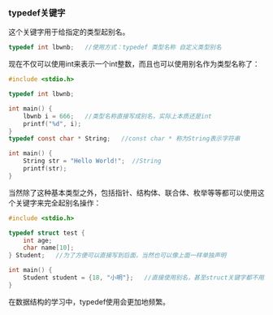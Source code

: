 ### typedef关键字

这个关键字用于给指定的类型起别名。

```c
typedef int lbwnb;   //使用方式：typedef 类型名称 自定义类型别名
```

现在不仅可以使用int来表示一个int整数，而且也可以使用别名作为类型名称了：

```c
#include <stdio.h>

typedef int lbwnb;

int main() {
    lbwnb i = 666;   //类型名称直接写成别名，实际上本质还是int
    printf("%d", i);
}
typedef const char * String;   //const char * 称为String表示字符串

int main() {
    String str = "Hello World!";  //String
    printf(str);
}
```

当然除了这种基本类型之外，包括指针、结构体、联合体、枚举等等都可以使用这个关键字来完全起别名操作：

```c
#include <stdio.h>

typedef struct test {
    int age;
    char name[10];
} Student;   //为了方便可以直接写到后面，当然也可以像上面一样单独声明

int main() {
    Student student = {18, "小明"};   //直接使用别名，甚至struct关键字都不用加了
}
```

在数据结构的学习中，typedef使用会更加地频繁。